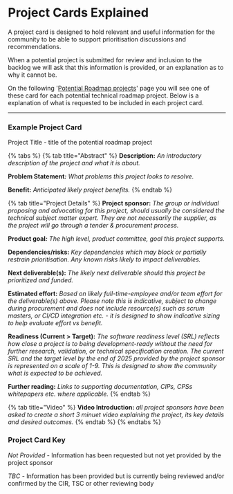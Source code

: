# Project Cards Explained

A project card is designed to hold relevant and useful information for the community to be able to support prioritisation discussions and recommendations.

When a potential project is submitted for review and inclusion to the backlog we will ask that this information is provided, or an explanation as to why it cannot be.&#x20;

On the following '[Potential Roadmap projects](../potential-roadmap-projects.md)' page you will see one of these card for each potential technical roadmap project. Below is a explanation of what is requested to be included in each project card.

***

### Example Project Card

Project Title - title of the potential roadmap project

{% tabs %}
{% tab title="Abstract" %}
**Description:** _An introductory description of the project and what it is about._&#x20;

**Problem Statement**_**:** What problems this project looks to resolve._

**Benefit:** _Anticipated likely project benefits._
{% endtab %}

{% tab title="Project Details" %}
**Project sponsor:** _The group or individual proposing and advocating for this project, should usually be considered the technical subject matter expert. They are not necessarily the supplier, as the project will go through a tender & procurement process._

**Product goal**_**:** The high level, product committee, goal this project supports._

**Dependencies/risks:** _Key dependencies which may block or partially restrain prioritisation. Any known risks likely to impact deliverables._

**Next deliverable(s):** _The likely next deliverable should this project be prioritized and funded._

**Estimated effort:** _Based on likely full-time-employee and/or team effort for the deliverable(s) above. Please note this is indicative, subject to change during procurement and does not include resource(s) such as scrum masters, or CI/CD integration etc. - it is designed to show indicative sizing to help evaluate effort vs benefit._&#x20;

**Readiness (Current > Target):** _The software readiness level (SRL) reflects how close a project is to being development-ready without the need for further research, validation, or technical specification creation. The current SRL and the target level by the end of 2025 provided by the project sponsor is represented on a scale of 1-9. This is designed to show the community what is expected to be achieved._&#x20;

**Further reading:** _Links to supporting documentation, CIPs, CPSs whitepapers etc. where applicable._
{% endtab %}

{% tab title="Video" %}
**Video Introduction:** _all project sponsors have been asked to create a short 3 minuet video explaining the project, its key details and desired outcomes._
{% endtab %}
{% endtabs %}

### Project Card Key

_Not Provided_ - Information has been requested but not yet provided by the project sponsor

_TBC_ - Information has been provided but is currently being reviewed and/or confirmed by the CIR, TSC or other reviewing body
